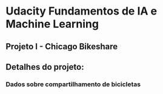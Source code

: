 # Udacity Fundamentos de IA e Machine Learning
## Projeto I - Chicago Bikeshare

## Detalhes do projeto:
### Dados sobre compartilhamento de bicicletas
